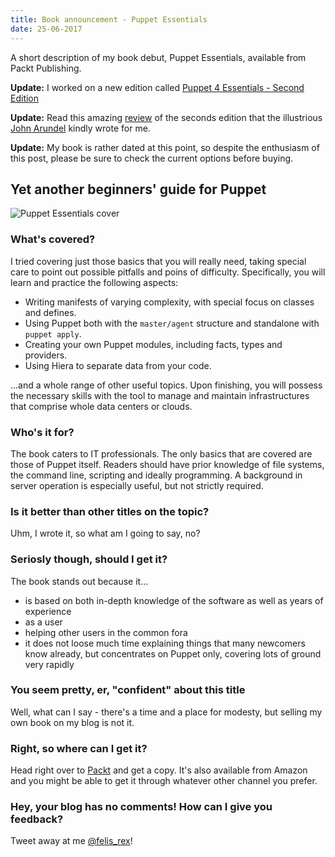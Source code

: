```yaml
---
title: Book announcement - Puppet Essentials
date: 25-06-2017
---
```


A short description of my book debut, Puppet Essentials, available from Packt Publishing.

**Update:** I worked on a new edition called
[Puppet 4 Essentials - Second Edition](/page/puppet-4-essentials/)

**Update:** Read this amazing [review](/page/puppet-essentials-review) of the seconds edition that the illustrious
[John Arundel](http://bitfieldconsulting.com/about) kindly wrote for me.

**Update:** My book is rather dated at this point, so despite the enthusiasm of this post, please be sure to check the current options before buying.

## Yet another beginners' guide for Puppet

![Puppet Essentials cover](https://cloud.githubusercontent.com/assets/436765/5350179/2da040f0-7f41-11e4-9456-bc6c304c5d77.jpg)

### What's covered?

I tried covering just those basics that you will really need, taking special care
to point out possible pitfalls and poins of difficulty. Specifically, you will
learn and practice the following aspects:

 * Writing manifests of varying complexity, with special focus on classes and defines.
 * Using Puppet both with the `master/agent` structure and standalone with `puppet apply`.
 * Creating your own Puppet modules, including facts, types and providers.
 * Using Hiera to separate data from your code.

...and a whole range of other useful topics. Upon finishing, you will possess the
necessary skills with the tool to manage and maintain infrastructures that comprise
whole data centers or clouds.

### Who's it for?

The book caters to IT professionals. The only basics that are covered are those
of Puppet itself. Readers should have prior knowledge of file systems,
the command line, scripting and ideally programming. A background in server
operation is especially useful, but not strictly required.

### Is it better than other titles on the topic?

Uhm, I wrote it, so what am I going to say, no?

### Seriosly though, should I get it?

The book stands out because it...

 * is based on both in-depth knowledge of the software as well as years of experience
  * as a user
  * helping other users in the common fora
 * it does not loose much time explaining things that many newcomers know already,
   but concentrates on Puppet only, covering lots of ground very rapidly

### You seem pretty, er, "confident" about this title

Well, what can I say - there's a time and a place for modesty, but selling my
own book on my blog is not it.

### Right, so where can I get it?

Head right over to [Packt](http://bit.ly/1zoGxbW) and get a copy. It's also available
from Amazon and you might be able to get it through whatever other channel you prefer.

### Hey, your blog has no comments! How can I give you feedback?

Tweet away at me [@felis\_rex](https://twitter.com/felis_rex)!
